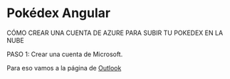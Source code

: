 # Pokédex Angular


CÓMO CREAR UNA CUENTA DE AZURE PARA SUBIR TU POKEDEX EN LA NUBE

PASO 1: Crear una cuenta de Microsoft.

Para eso vamos a la página de [Outlook](https://outlook.office.com/)
